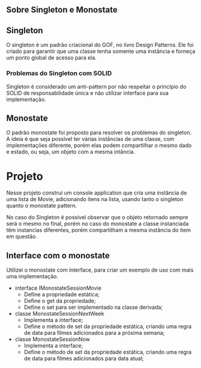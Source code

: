 ## Sobre Singleton e Monostate

## Singleton
O singleton é um padrão criacional do GOF, no livro Design Patterns. Ele foi criado para garantir que uma classe tenha somente uma instância e forneça um ponto global de acesso para ela.

### Problemas do Singleton com SOLID

Singleton é considerado um anti-pattern por não respeitar o princípio do SOLID de responsabilidade única e não utilizar interface para sua implementação.

## Monostate 

O padrão monostate foi proposto para resolver os problemas do singleton. A ideia é que seja possível ter várias instâncias de uma classe, com implementações diferente, porém elas podem compartilhar o mesmo dado e estado, ou seja, um objeto com a mesma intância.


# Projeto

Nesse projeto construí um console application que cria uma instância de uma lista de Movie, adicionando itens na lista, usando tanto o singleton quanto o monostate pattern. 

No caso do Singleton é possível observar que o objeto retornado sempre será o mesmo no final, porém no caso do monostate a classe instanciada têm instancias diferentes, porém compartilham a mesma instância do item em questão. 

## Interface com o monostate

Utilizei o monostate com interface, para criar um exemplo de uso com mais uma implementação.

- interface IMonostateSessionMovie
  - Define a propriedade estática;
  - Define o get da propriedade;
  - Define o set para ser implementado na classe derivada;
- classe MonostateSessionNextWeek
  - Implementa a interface;
  - Define o método de set da propriedade estática, criando uma regra de data para filmes adicionados para a próxima semana;
- classe MonostateSessionNow
  - Implementa a interface;
  - Define o método de set da propriedade estática, criando uma regra de data para filmes adicionados para data atual;



